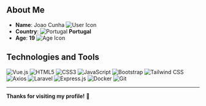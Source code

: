 ## About Me

- **Name**: Joao Cunha ![User Icon](https://img.shields.io/badge/-👤-4FC08D?style=flat&logo=persona&logoColor=white)
- **Country**: ![Portugal](https://img.shields.io/badge/-🇵🇹-00A1D6?style=flat&logo=globe&logoColor=white) **Portugal**
- **Age**: **19** ![Age Icon](https://img.shields.io/badge/-🎂-F1C40F?style=flat&logo=birthday-cake&logoColor=white)

## Technologies and Tools

![Vue.js](https://img.shields.io/badge/Vue.js-4FC08D?style=flat&logo=vue.js&logoColor=white)
![HTML5](https://img.shields.io/badge/HTML5-E34F26?style=flat&logo=html5&logoColor=white)
![CSS3](https://img.shields.io/badge/CSS3-1572B6?style=flat&logo=css3&logoColor=white)
![JavaScript](https://img.shields.io/badge/JavaScript-F7DF1E?style=flat&logo=javascript&logoColor=white)
![Bootstrap](https://img.shields.io/badge/Bootstrap-7952B3?style=flat&logo=bootstrap&logoColor=white)
![Tailwind CSS](https://img.shields.io/badge/Tailwind%20CSS-06B6D4?style=flat&logo=tailwindcss&logoColor=white)
![Axios](https://img.shields.io/badge/Axios-5A29E4?style=flat&logo=axios&logoColor=white)
![Laravel](https://img.shields.io/badge/Laravel-FF2D20?style=flat&logo=laravel&logoColor=white)
![Express.js](https://img.shields.io/badge/Express.js-000000?style=flat&logo=express&logoColor=white)
![Docker](https://img.shields.io/badge/Docker-2496ED?style=flat&logo=docker&logoColor=white)
![Git](https://img.shields.io/badge/Git-F05032?style=flat&logo=git&logoColor=white)

---

**Thanks for visiting my profile!** 🚀
